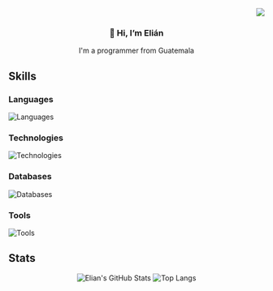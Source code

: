 <p align="right">
  <a href="https://www.linkedin.com/in/elian-barrios-j1723/" target="_blank">
        <img src="https://custom-icon-badges.demolab.com/badge/LinkedIn-0A66C2?logo=linkedin-white&logoColor=fff"/>
  </a>
</p>

<h3 align="center">👋 Hi, I’m Elián</h3>
<p align="center"> I'm a programmer from Guatemala</p>

<!-- ## About Me -->

## Skills
### Languages
![Languages](https://go-skill-icons.vercel.app/api/icons?i=cs,vb,html,css,js&perline=7)

### Technologies
![Technologies](https://go-skill-icons.vercel.app/api/icons?i=dotnet,bootstrap&perline=7)

### Databases
![Databases](https://go-skill-icons.vercel.app/api/icons?i=mysql,sqlserver&perline=7)

### Tools
![Tools](https://go-skill-icons.vercel.app/api/icons?i=git,github,visualstudio,vscode&perline=7)

## Stats
<div align="center">
  
  ![Elian's GitHub Stats](https://github-readme-stats.vercel.app/api?username=Elian1723&count_private=true&hide_border=true&theme=react&rank_icon=github&show_icons=true)
  ![Top Langs](https://github-readme-stats-salesp07.vercel.app/api/top-langs/?username=Elian1723&langs_count=8&layout=compact&theme=react&hide_border=true)
  
</div>
